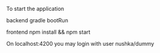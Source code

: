 To start the application

backend
gradle bootRun


frontend
npm install && npm start

On localhost:4200 you may login with user nushka/dummy